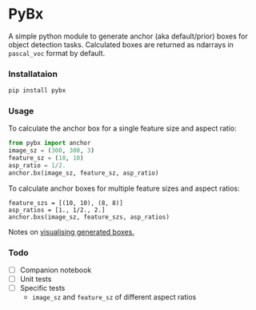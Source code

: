 # PyBx 

A simple python module to generate anchor
(aka default/prior) boxes for object detection
tasks. 
Calculated boxes are returned as ndarrays in `pascal_voc` format by default.

### Installataion
```bash
pip install pybx
```

### Usage
To calculate the anchor box for a single feature size and aspect ratio: 
```python
from pybx import anchor
image_sz = (300, 300, 3)
feature_sz = (10, 10)
asp_ratio = 1/2.
anchor.bx(image_sz, feature_sz, asp_ratio)
```
To calculate anchor boxes for multiple feature sizes and aspect ratios:
```python3
feature_szs = [(10, 10), (8, 8)]
asp_ratios = [1., 1/2., 2.]
anchor.bxs(image_sz, feature_szs, asp_ratios)
```
Notes on [visualising generated boxes.](data/README.md)
### Todo
- [ ] Companion notebook
- [ ] Unit tests
- [ ] Specific tests
  - `image_sz` and `feature_sz` of different aspect ratios